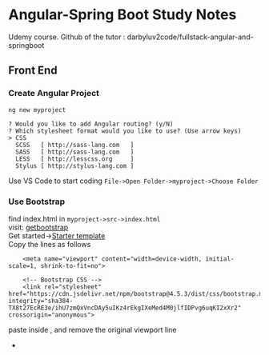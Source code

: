 # Angular-Spring Boot Study Notes
Udemy course. Github of the tutor : darbyluv2code/fullstack-angular-and-springboot

## Front End
### Create Angular Project
```ng new myproject```
```
? Would you like to add Angular routing? (y/N)
? Which stylesheet format would you like to use? (Use arrow keys)
> CSS
  SCSS   [ http://sass-lang.com   ]
  SASS   [ http://sass-lang.com   ]
  LESS   [ http://lesscss.org     ]
  Stylus [ http://stylus-lang.com ]
```
Use VS Code to start coding
```File->Open Folder->myproject->Choose Folder```
### Use Bootstrap
find index.html in ```myproject->src->index.html```</br>
visit: [getbootstrap](https://getbootstrap.com/)</br>
Get started->[Starter template](https://getbootstrap.com/docs/4.5/getting-started/introduction/#starter-template)</br>
Copy the lines as follows
```
    <meta name="viewport" content="width=device-width, initial-scale=1, shrink-to-fit=no">

    <!-- Bootstrap CSS -->
    <link rel="stylesheet" href="https://cdn.jsdelivr.net/npm/bootstrap@4.5.3/dist/css/bootstrap.min.css" integrity="sha384-TX8t27EcRE3e/ihU7zmQxVncDAy5uIKz4rEkgIXeMed4M0jlfIDPvg6uqKI2xXr2" crossorigin="anonymous">
```
paste inside <head></head>, and remove the original viewport line</br>

-
